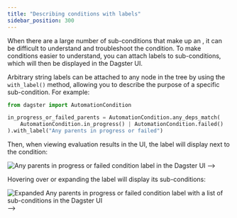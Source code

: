 ```yaml
---
title: "Describing conditions with labels"
sidebar_position: 300
---
```


When there are a large number of sub-conditions that make up an <PyObject section="assets" module="dagster" object="AutomationCondition" />, it can be difficult to understand and troubleshoot the condition. To make conditions easier to understand, you can attach labels to sub-conditions, which will then be displayed in the Dagster UI.

Arbitrary string labels can be attached to any node in the <PyObject section="assets" module="dagster" object="AutomationCondition" /> tree by using the `with_label()` method, allowing you to describe the purpose of a specific sub-condition. For example:

```python
from dagster import AutomationCondition

in_progress_or_failed_parents = AutomationCondition.any_deps_match(
    AutomationCondition.in_progress() | AutomationCondition.failed()
).with_label("Any parents in progress or failed")
```

Then, when viewing evaluation results in the UI, the label will display next to the condition:

![Any parents in progress or failed condition label in the Dagster UI](/images/guides/automate/declarative-automation/condition-label.png) -->

Hovering over or expanding the label will display its sub-conditions:

![Expanded Any parents in progress or failed condition label with a list of sub-conditions in the Dagster UI](/images/guides/automate/declarative-automation/condition-label-expanded.png) -->
